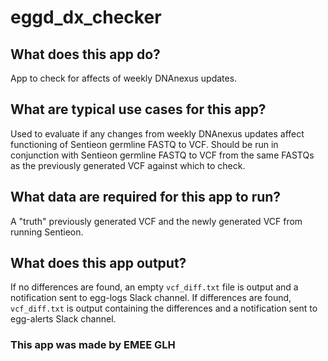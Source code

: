# eggd_dx_checker

## What does this app do?

App to check for affects of weekly DNAnexus updates.


## What are typical use cases for this app?

Used to evaluate if any changes from weekly DNAnexus updates affect functioning of Sentieon germline FASTQ to VCF.
Should be run in conjunction with Sentieon germline FASTQ to VCF from the same FASTQs as the previously generated VCF against which to check.


## What data are required for this app to run?

A "truth" previously generated VCF and the newly generated VCF from running Sentieon.


## What does this app output?

If no differences are found, an empty `vcf_diff.txt` file is output and a notification sent to egg-logs Slack channel.
If differences are found, `vcf_diff.txt` is output containing the differences and a notification sent to egg-alerts Slack channel.


### This app was made by EMEE GLH